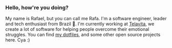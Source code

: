 ### Hello, how're you doing?

My name is Rafael, but you can call me Rafa. I'm a software engineer, leader and tech enthusiast from Brazil 🌴. I'm currently working at [Telavita](www.telavita.com.br), we create a lot of software for helping people overcome their emotional struggles. You can find [my dotfiles](github.com/rafaelcanovas/dotfiles), and some other open source projects here. Cya :) 
